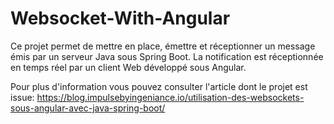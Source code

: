# Websocket-With-Angular

Ce projet permet de mettre en place, émettre et réceptionner un message émis par un serveur Java sous Spring Boot. La notification est réceptionnée en temps réel par un client Web développé sous Angular.

Pour plus d'information vous pouvez consulter l'article dont le projet est issue: https://blog.impulsebyingeniance.io/utilisation-des-websockets-sous-angular-avec-java-spring-boot/
